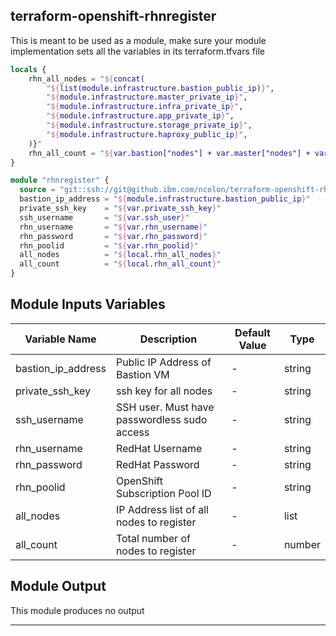 ## terraform-openshift-rhnregister

This is meant to be used as a module, make sure your module implementation sets all the variables in its terraform.tfvars file

```terraform
locals {
    rhn_all_nodes = "${concat(
        "${list(module.infrastructure.bastion_public_ip)}",
        "${module.infrastructure.master_private_ip}",
        "${module.infrastructure.infra_private_ip}",
        "${module.infrastructure.app_private_ip}",
        "${module.infrastructure.storage_private_ip}",
        "${module.infrastructure.haproxy_public_ip}",
    )}"
    rhn_all_count = "${var.bastion["nodes"] + var.master["nodes"] + var.infra["nodes"] + var.worker["nodes"] + var.storage["nodes"] + var.haproxy["nodes"]}"
}

module "rhnregister" {
  source = "git::ssh://git@github.ibm.com/ncolon/terraform-openshift-rhnregister.git"
  bastion_ip_address = "${module.infrastructure.bastion_public_ip}"
  private_ssh_key    = "${var.private_ssh_key}"
  ssh_username       = "${var.ssh_user}"
  rhn_username       = "${var.rhn_username}"
  rhn_password       = "${var.rhn_password}"
  rhn_poolid         = "${var.rhn_poolid}"
  all_nodes          = "${local.rhn_all_nodes}"
  all_count          = "${local.rhn_all_count}"
}
```

## Module Inputs Variables

|Variable Name|Description|Default Value|Type|
|-------------|-----------|-------------|----|
|bastion_ip_address|Public IP Address of Bastion VM|-|string|
|private_ssh_key|ssh key for all nodes|-|string|
|ssh_username|SSH user.  Must have passwordless sudo access|-|string|
|rhn_username|RedHat Username|-|string|
|rhn_password|RedHat Password|-|string|
|rhn_poolid|OpenShift Subscription Pool ID|-|string|
|all_nodes|IP Address list of all nodes to register|-|list|
|all_count|Total number of nodes to register|-|number|


## Module Output
This module produces no output

----
